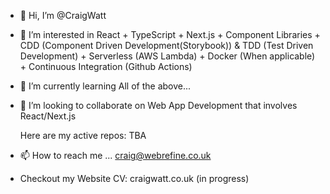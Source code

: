 - 👋 Hi, I’m @CraigWatt
- 👀 I’m interested in React + TypeScript + Next.js + Component Libraries + CDD (Component Driven Development(Storybook)) & TDD (Test Driven Development) + Serverless (AWS Lambda) + Docker (When applicable) + Continuous Integration (Github Actions)
- 🌱 I’m currently learning All of the above...
- 💞️ I’m looking to collaborate on Web App Development that involves React/Next.js

  Here are my active repos: TBA
  

- 📫 How to reach me ... craig@webrefine.co.uk
- Checkout my Website CV: craigwatt.co.uk (in progress)

<!---
CraigWatt/CraigWatt is a ✨ special ✨ repository because its `README.md` (this file) appears on your GitHub profile.
You can click the Preview link to take a look at your changes.
--->

